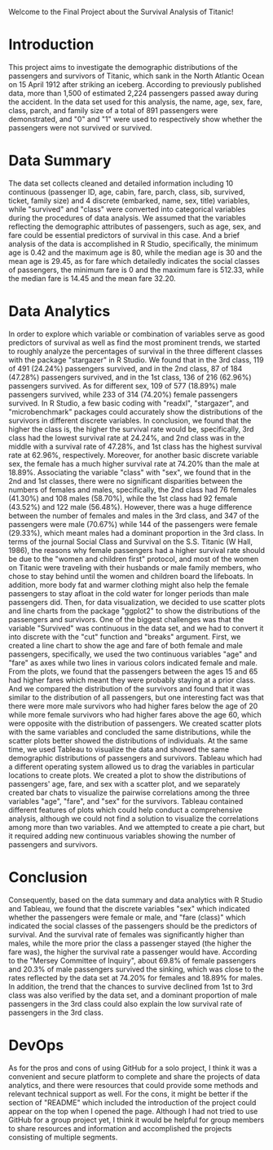 Welcome to the Final Project about the Survival Analysis of Titanic!

# Introduction
This project aims to investigate the demographic distributions of the passengers and survivors of Titanic, which sank in the North Atlantic Ocean on 15 April 1912 after striking an iceberg. According to previously published data, more than 1,500 of estimated 2,224 passengers passed away during the accident. In the data set used for this analysis, the name, age, sex, fare, class, parch, and family size of a total of 891 passengers were demonstrated, and "0" and "1" were used to respectively show whether the passengers were not survived or survived. 

# Data Summary
The data set collects cleaned and detailed information including 10 continuous (passenger ID, age, cabin, fare, parch, class, sib, survived, ticket, family size) and 4 discrete (embarked, name, sex, title) variables, while "survived" and "class" were converted into categorical variables during the procedures of data analysis. We assumed that the variables reflecting the demographic attributes of passengers, such as age, sex, and fare could be essential predictors of survival in this case. And a brief analysis of the data is accomplished in R Studio, specifically, the minimum age is 0.42 and the maximum age is 80, while the median age is 30 and the mean age is 29.45, as for fare which detailedly indicates the social classes of passengers, the minimum fare is 0 and the maximum fare is 512.33, while the median fare is 14.45 and the mean fare 32.20. 

# Data Analytics
In order to explore which variable or combination of variables serve as good predictors of survival as well as find the most prominent trends, we started to roughly analyze the percentages of survival in the three different classes with the package "stargazer" in R Studio. We found that in the 3rd class, 119 of 491 (24.24%) passengers survived, and in the 2nd class, 87 of 184 (47.28%) passengers survived, and in the 1st class, 136 of 216 (62.96%) passengers survived. As for different sex, 109 of 577 (18.89%) male passengers survived, while 233 of 314 (74.20%) female passengers survived. In R Studio, a few basic coding with "readxl", "stargazer", and "microbenchmark" packages could accurately show the distributions of the survivors in different discrete variables. In conclusion, we found that the higher the class is, the higher the survival rate would be, specifically, 3rd class had the lowest survival rate at 24.24%, and 2nd class was in the middle with a survival rate of 47.28%, and 1st class has the highest survival rate at 62.96%, respectively. Moreover, for another basic discrete variable sex, the female has a much higher survival rate at 74.20% than the male at 18.89%. Associating the variable "class" with "sex", we found that in the 2nd and 1st classes, there were no significant disparities between the numbers of females and males, specifically, the 2nd class had 76 females (41.30%) and 108 males (58.70%), while the 1st class had 92 female (43.52%) and 122 male (56.48%). However, there was a huge difference between the number of females and males in the 3rd class, and 347 of the passengers were male (70.67%) while 144 of the passengers were female (29.33%), which meant males had a dominant proportion in the 3rd class. In terms of the journal Social Class and Survival on the S.S. Titanic (W Hall, 1986), the reasons why female passengers had a higher survival rate should be due to the "women and children first" protocol, and most of the women on Titanic were traveling with their husbands or male family members, who chose to stay behind until the women and children board the lifeboats. In addition, more body fat and warmer clothing might also help the female passengers to stay afloat in the cold water for longer periods than male passengers did. Then, for data visualization, we decided to use scatter plots and line charts from the package "ggplot2" to show the distributions of the passengers and survivors. One of the biggest challenges was that the variable "Survived" was continuous in the data set, and we had to convert it into discrete with the "cut" function and "breaks" argument. First, we created a line chart to show the age and fare of both female and male passengers, specifically, we used the two continuous variables "age" and "fare" as axes while two lines in various colors indicated female and male. From the plots, we found that the passengers between the ages 15 and 65 had higher fares which meant they were probably staying at a prior class. And we compared the distribution of the survivors and found that it was similar to the distribution of all passengers, but one interesting fact was that there were more male survivors who had higher fares below the age of 20 while more female survivors who had higher fares above the age 60, which were opposite with the distribution of passengers. We created scatter plots with the same variables and concluded the same distributions, while the scatter plots better showed the distributions of individuals. At the same time, we used Tableau to visualize the data and showed the same demographic distributions of passengers and survivors. Tableau which had a different operating system allowed us to drag the variables in particular locations to create plots. We created a plot to show the distributions of passengers' age, fare, and sex with a scatter plot, and we separately created bar chats to visualize the pairwise correlations among the three variables "age", "fare", and "sex" for the survivors. Tableau contained different features of plots which could help conduct a comprehensive analysis, although we could not find a solution to visualize the correlations among more than two variables. And we attempted to create a pie chart, but it required adding new continuous variables showing the number of passengers and survivors. 

# Conclusion
Consequently, based on the data summary and data analytics with R Studio and Tableau, we found that the discrete variables "sex" which indicated whether the passengers were female or male, and "fare (class)" which indicated the social classes of the passengers should be the predictors of survival. And the survival rate of females was significantly higher than males, while the more prior the class a passenger stayed (the higher the fare was), the higher the survival rate a passenger would have. According to the "Mersey Committee of Inquiry", about 69.8% of female passengers and 20.3% of male passengers survived the sinking, which was close to the rates reflected by the data set at 74.20% for females and 18.89% for males. In addition, the trend that the chances to survive declined from 1st to 3rd class was also verified by the data set, and a dominant proportion of male passengers in the 3rd class could also explain the low survival rate of passengers in the 3rd class. 

# DevOps
As for the pros and cons of using GitHub for a solo project, I think it was a convenient and secure platform to complete and share the projects of data analytics, and there were resources that could provide some methods and relevant technical support as well. For the cons, it might be better if the section of "README" which included the introduction of the project could appear on the top when I opened the page. Although I had not tried to use GitHub for a group project yet, I think it would be helpful for group members to share resources and information and accomplished the projects consisting of multiple segments. 
